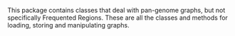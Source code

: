 This package contains classes that deal with pan-genome graphs, but not specifically Frequented Regions. These are all the classes and methods for loading, storing and manipulating graphs.
